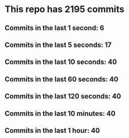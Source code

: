 # This repo has 2195 commits

## Commits in the last 1 second: 6
## Commits in the last 5 seconds: 17
## Commits in the last 10 seconds: 40
## Commits in the last 60 seconds: 40
## Commits in the last 120 seconds: 40
## Commits in the last 10 minutes: 40
## Commits in the last 1 hour: 40
